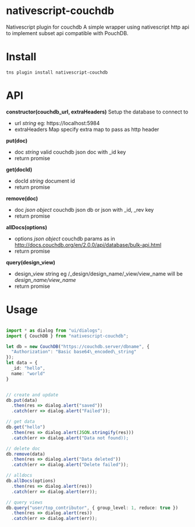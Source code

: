 # nativescript-couchdb
Nativescript plugin for couchdb
A simple wrapper using nativescript http api to implement subset api compatible with PouchDB.

# Install
```
tns plugin install nativescript-couchdb
```

# API

**constructor(couchdb\_url, extraHeaders)**
Setup the database to connect to
- url _string_ eg: https://localhost:5984
- extraHeaders Map specify extra map to pass as http header

**put(doc)**
- doc _string_ valid couchdb json doc with \_id key
- return promise

**get(docId)**
- docId _string_ document id 
- return promise

**remove(doc)**
- doc _json object_ couchdb json db or json with \_id, \_rev key
- return promise

**allDocs(options)**
- options _json object_ couchdb params as in http://docs.couchdb.org/en/2.0.0/api/database/bulk-api.html 
- return promise

**query(design_view)**
- design\_view string eg /\_design/design\_name/\_view/view\_name will be _design\_name/view\_name_
- return promise


# Usage

```typescript

import * as dialog from "ui/dialogs";
import { CouchDB } from "nativescript-couchdb";

let db = new CouchDB("https://couchdb.server/dbname", {
  "Authorization": "Basic base64\_encoded\_string"
});
let data = {
  _id: "hello",
  name: "world" 
}


// create and update
db.put(data)
  .then(res => dialog.alert("saved"))
  .catch(err => dialog.alert("Failed"));

// get data
db.get("hello")
  .then(res => dialog.alert(JSON.stringify(res)))
  .catch(err => dialog.alert("Data not found));

// delete doc
db.remove(data)
  .then(res => dialog.alert("Data deleted"))
  .catch(err => dialog.alert("Delete failed"));

// alldocs
db.allDocs(options)
  .then(res => dialog.alert(res))
  .catch(err => dialog.alert(err));

// query views
db.query("user/top_contributor", { group_level: 1, reduce: true })
  .then(res => dialog.alert(res))
  .catch(err => dialog.alert(err));

```

